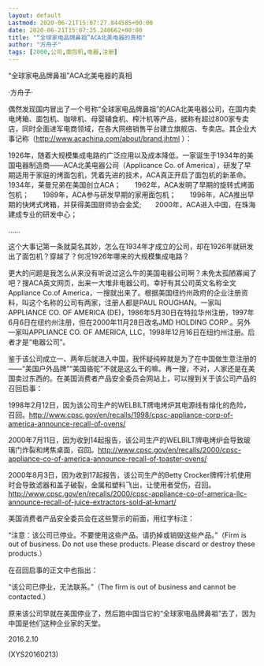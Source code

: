 ```yaml
---
layout: default
Lastmod: 2020-06-21T15:07:27.844585+00:00
date: 2020-06-21T15:07:25.240662+00:00
title: "“全球家电品牌鼻祖”ACA北美电器的真相"
author: "方舟子"
tags: [2000,公司,面包机,电器,注册]
---
```


“全球家电品牌鼻祖”ACA北美电器的真相

·方舟子·

偶然发现国内冒出了一个号称“全球家电品牌鼻祖”的ACA北美电器公司，在国内卖电烤箱、面包机、咖啡机、母婴辅食机、榨汁机等产品，据称有超过800家专卖店，同时全面进军电商领域，在各大网络销售平台建立旗舰店、专卖店。其企业大事记称（http://www.acachina.com/about/brand.jhtml ）：

1926年，随着大规模集成电路的广泛应用以及成本降低，一家诞生于1934年的美国电器制造商——ACA北美电器公司（Applicance Co. of America），研发了早期适用于家庭的烤面包机，凭着先进的技术，ACA真正开启了面包机的新革命。　　1934年，莱曼兄弟在美国创立ACA；　　1962年，ACA发明了早期的旋转式烤面包机；　　1989年，ACA参与研发早期的家用面包机；　　1996年，ACA推出早期的快烤式烤箱，并获得美国厨师协会金奖;　　2000年，ACA进入中国，在珠海建成专业的研发中心；

……

这个大事记第一条就莫名其妙，怎么在1934年才成立的公司，却在1926年就研发出了面包机？穿越了？何况1926年哪来的大规模集成电路？

更大的问题是我怎么从来没有听说过这么牛的美国电器公司啊？未免太孤陋寡闻了吧？搜ACA英文网页，出来一大堆非电器公司。幸好有其公司英文名称全文Appliance Co.of America，一搜就出来了。根据美国纽约州政府的企业注册资料，叫这个名称的公司有两家，注册人都是PAUL ROUGHAN。一家叫APPLIANCE CO. OF AMERICA (DE)，1986年5月30日在特拉华州注册，1997年6月6日在纽约州注册，但在2000年11月28日改名JMD HOLDING CORP.。另外一家叫APPLIANCE CO. OF AMERICA, LLC，1998年12月16日在纽约州注册。后者才是“电器公司”。

鉴于该公司成立一、两年后就进入中国，我怀疑纯粹就是为了在中国做生意注册的——“美国户外品牌”“美国骆驼”不就是这么干的嘛。再一搜，不对，人家还是在美国卖过东西的。在美国消费者产品安全委员会网站上，可以搜到关于该公司产品的召回启事：

1998年2月12日，因为该公司生产的WELBILT牌电烤炉其电源线有熔化的危险，召回。http://www.cpsc.gov/en/recalls/1998/cpsc-appliance-corp-of-america-announce-recall-of-ovens/

2000年7月11日，因为收到14起报告，该公司生产的WELBILT牌电烤炉会导致玻璃门炸裂和烤焦桌面，召回。http://www.cpsc.gov/en/recalls/2000/cpsc-appliance-co-of-america-announce-recall-of-toaster-ovens/

2000年8月3日，因为收到17起报告，该公司生产的Betty Crocker牌榨汁机使用时会导致滤器和盖子破裂，金属和塑料飞出，让使用者受伤，召回。http://www.cpsc.gov/en/recalls/2000/cpsc-appliance-co-of-america-llc-announce-recall-of-juice-extractors-sold-at-kmart/

美国消费者产品安全委员会在这些警示的前面，用红字标注：

“注意：该公司已停业。不要使用这些产品。请扔掉或销毁这些产品。”（Firm is out of business. Do not use these products. Please discard or destroy these products.）

在召回启事的正文中也指出：

“该公司已停业，无法联系。”（The firm is out of business and cannot be contacted.）

原来该公司早就在美国停业了，然后跑中国当它的“全球家电品牌鼻祖”去了，因为中国是他们这种企业家的天堂。

2016.2.10

(XYS20160213)

